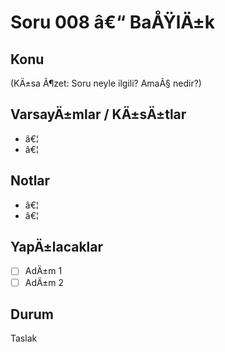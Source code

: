 ﻿# Soru 008 â€“ BaÅŸlÄ±k

## Konu
(KÄ±sa Ã¶zet: Soru neyle ilgili? AmaÃ§ nedir?)

## VarsayÄ±mlar / KÄ±sÄ±tlar
- â€¦
- â€¦

## Notlar
- â€¦
- â€¦

## YapÄ±lacaklar
- [ ] AdÄ±m 1
- [ ] AdÄ±m 2

## Durum
Taslak
